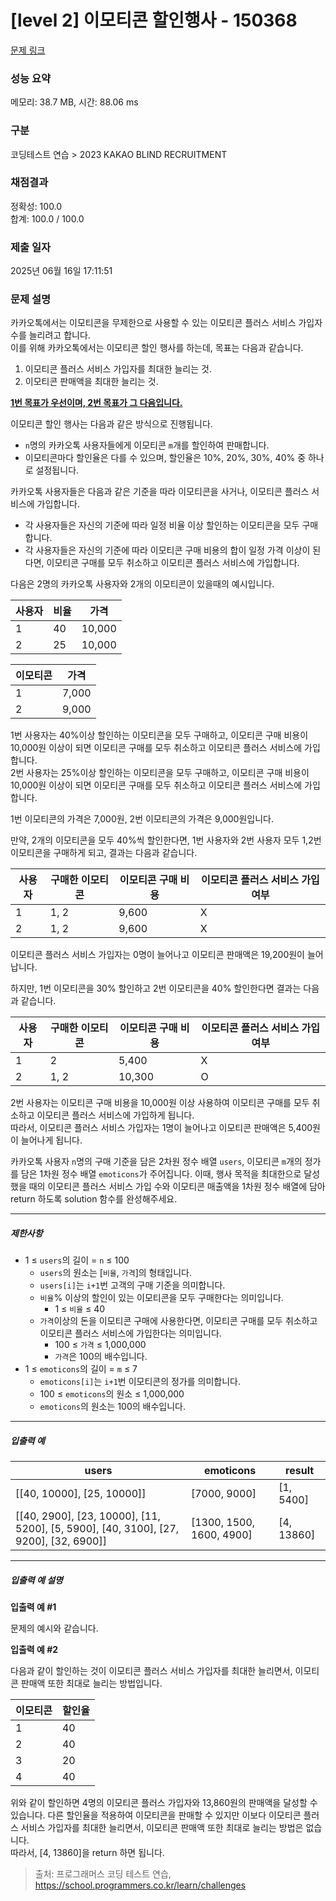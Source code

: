 # [level 2] 이모티콘 할인행사 - 150368 

[문제 링크](https://school.programmers.co.kr/learn/courses/30/lessons/150368#qna) 

### 성능 요약

메모리: 38.7 MB, 시간: 88.06 ms

### 구분

코딩테스트 연습 > 2023 KAKAO BLIND RECRUITMENT

### 채점결과

정확성: 100.0<br/>합계: 100.0 / 100.0

### 제출 일자

2025년 06월 16일 17:11:51

### 문제 설명

<p>카카오톡에서는 이모티콘을 무제한으로 사용할 수 있는 이모티콘 플러스 서비스 가입자 수를 늘리려고 합니다.<br>
이를 위해 카카오톡에서는 이모티콘 할인 행사를 하는데, 목표는 다음과 같습니다.</p>

<ol>
<li>이모티콘 플러스 서비스 가입자를 최대한 늘리는 것.</li>
<li>이모티콘 판매액을 최대한 늘리는 것.</li>
</ol>

<p><strong><u>1번 목표가 우선이며, 2번 목표가 그 다음입니다.</u></strong></p>

<p>이모티콘 할인 행사는 다음과 같은 방식으로 진행됩니다.</p>

<ul>
<li><code>n</code>명의 카카오톡 사용자들에게 이모티콘 <code>m</code>개를 할인하여 판매합니다.</li>
<li>이모티콘마다 할인율은 다를 수 있으며, 할인율은 10%, 20%, 30%, 40% 중 하나로 설정됩니다.</li>
</ul>

<p>카카오톡 사용자들은 다음과 같은 기준을 따라 이모티콘을 사거나, 이모티콘 플러스 서비스에 가입합니다.</p>

<ul>
<li>각 사용자들은 자신의 기준에 따라 일정 비율 이상 할인하는 이모티콘을 모두 구매합니다.</li>
<li>각 사용자들은 자신의 기준에 따라 이모티콘 구매 비용의 합이 일정 가격 이상이 된다면, 이모티콘 구매를 모두 취소하고 이모티콘 플러스 서비스에 가입합니다.</li>
</ul>

<p>다음은 2명의 카카오톡 사용자와 2개의 이모티콘이 있을때의 예시입니다.</p>
<table class="table">
        <thead><tr>
<th>사용자</th>
<th>비율</th>
<th>가격</th>
</tr>
</thead>
        <tbody><tr>
<td>1</td>
<td>40</td>
<td>10,000</td>
</tr>
<tr>
<td>2</td>
<td>25</td>
<td>10,000</td>
</tr>
</tbody>
      </table><table class="table">
        <thead><tr>
<th>이모티콘</th>
<th>가격</th>
</tr>
</thead>
        <tbody><tr>
<td>1</td>
<td>7,000</td>
</tr>
<tr>
<td>2</td>
<td>9,000</td>
</tr>
</tbody>
      </table>
<p>1번 사용자는 40%이상 할인하는 이모티콘을 모두 구매하고, 이모티콘 구매 비용이 10,000원 이상이 되면 이모티콘 구매를 모두 취소하고 이모티콘 플러스 서비스에 가입합니다.<br>
2번 사용자는 25%이상 할인하는 이모티콘을 모두 구매하고, 이모티콘 구매 비용이 10,000원 이상이 되면 이모티콘 구매를 모두 취소하고 이모티콘 플러스 서비스에 가입합니다.</p>

<p>1번 이모티콘의 가격은 7,000원, 2번 이모티콘의 가격은 9,000원입니다.</p>

<p>만약, 2개의 이모티콘을 모두 40%씩 할인한다면, 1번 사용자와 2번 사용자 모두 1,2번 이모티콘을 구매하게 되고, 결과는 다음과 같습니다.</p>
<table class="table">
        <thead><tr>
<th>사용자</th>
<th>구매한 이모티콘</th>
<th>이모티콘 구매 비용</th>
<th>이모티콘 플러스 서비스 가입 여부</th>
</tr>
</thead>
        <tbody><tr>
<td>1</td>
<td>1, 2</td>
<td>9,600</td>
<td>X</td>
</tr>
<tr>
<td>2</td>
<td>1, 2</td>
<td>9,600</td>
<td>X</td>
</tr>
</tbody>
      </table>
<p>이모티콘 플러스 서비스 가입자는 0명이 늘어나고 이모티콘 판매액은 19,200원이 늘어납니다.</p>

<p>하지만, 1번 이모티콘을 30% 할인하고 2번 이모티콘을 40% 할인한다면 결과는 다음과 같습니다.</p>
<table class="table">
        <thead><tr>
<th>사용자</th>
<th>구매한 이모티콘</th>
<th>이모티콘 구매 비용</th>
<th>이모티콘 플러스 서비스 가입 여부</th>
</tr>
</thead>
        <tbody><tr>
<td>1</td>
<td>2</td>
<td>5,400</td>
<td>X</td>
</tr>
<tr>
<td>2</td>
<td>1, 2</td>
<td>10,300</td>
<td>O</td>
</tr>
</tbody>
      </table>
<p>2번 사용자는 이모티콘 구매 비용을 10,000원 이상 사용하여 이모티콘 구매를 모두 취소하고 이모티콘 플러스 서비스에 가입하게 됩니다.<br>
따라서, 이모티콘 플러스 서비스 가입자는 1명이 늘어나고 이모티콘 판매액은 5,400원이 늘어나게 됩니다.</p>

<p>카카오톡 사용자 <code>n</code>명의 구매 기준을 담은 2차원 정수 배열 <code>users</code>, 이모티콘 <code>m</code>개의 정가를 담은 1차원 정수 배열 <code>emoticons</code>가 주어집니다. 이때, 행사 목적을 최대한으로 달성했을 때의 이모티콘 플러스 서비스 가입 수와 이모티콘 매출액을 1차원 정수 배열에 담아 return 하도록 solution 함수를 완성해주세요.</p>

<hr>

<h5>제한사항</h5>

<ul>
<li>1 ≤ <code>users</code>의 길이 = <code>n</code> ≤ 100

<ul>
<li><code>users</code>의 원소는 [<code>비율</code>, <code>가격</code>]의 형태입니다.</li>
<li><code>users[i]</code>는 <code>i+1</code>번 고객의 구매 기준을 의미합니다.</li>
<li><code>비율</code>% 이상의 할인이 있는 이모티콘을 모두 구매한다는 의미입니다.

<ul>
<li>1 ≤ <code>비율</code> ≤ 40</li>
</ul></li>
<li><code>가격</code>이상의 돈을 이모티콘 구매에 사용한다면, 이모티콘 구매를 모두 취소하고 이모티콘 플러스 서비스에 가입한다는 의미입니다.

<ul>
<li>100 ≤ <code>가격</code> ≤ 1,000,000</li>
<li><code>가격</code>은 100의 배수입니다.</li>
</ul></li>
</ul></li>
<li>1 ≤ <code>emoticons</code>의 길이 = <code>m</code> ≤ 7

<ul>
<li><code>emoticons[i]</code>는 <code>i+1</code>번 이모티콘의 정가를 의미합니다.</li>
<li>100 ≤ <code>emoticons</code>의 원소 ≤ 1,000,000</li>
<li><code>emoticons</code>의 원소는 100의 배수입니다.</li>
</ul></li>
</ul>

<hr>

<h5>입출력 예</h5>
<table class="table">
        <thead><tr>
<th>users</th>
<th>emoticons</th>
<th>result</th>
</tr>
</thead>
        <tbody><tr>
<td>[[40, 10000], [25, 10000]]</td>
<td>[7000, 9000]</td>
<td>[1, 5400]</td>
</tr>
<tr>
<td>[[40, 2900], [23, 10000], [11, 5200], [5, 5900], [40, 3100], [27, 9200], [32, 6900]]</td>
<td>[1300, 1500, 1600, 4900]</td>
<td>[4, 13860]</td>
</tr>
</tbody>
      </table>
<hr>

<h5>입출력 예 설명</h5>

<p><strong>입출력 예 #1</strong></p>

<p>문제의 예시와 같습니다.</p>

<p><strong>입출력 예 #2</strong></p>

<p>다음과 같이 할인하는 것이 이모티콘 플러스 서비스 가입자를 최대한 늘리면서, 이모티콘 판매액 또한 최대로 늘리는 방법입니다.</p>
<table class="table">
        <thead><tr>
<th>이모티콘</th>
<th>할인율</th>
</tr>
</thead>
        <tbody><tr>
<td>1</td>
<td>40</td>
</tr>
<tr>
<td>2</td>
<td>40</td>
</tr>
<tr>
<td>3</td>
<td>20</td>
</tr>
<tr>
<td>4</td>
<td>40</td>
</tr>
</tbody>
      </table>
<p>위와 같이 할인하면 4명의 이모티콘 플러스 가입자와 13,860원의 판매액을 달성할 수 있습니다. 다른 할인율을 적용하여 이모티콘을 판매할 수 있지만 이보다 이모티콘 플러스 서비스 가입자를 최대한 늘리면서, 이모티콘 판매액 또한 최대로 늘리는 방법은 없습니다.<br>
따라서, [4, 13860]을 return 하면 됩니다.</p>


> 출처: 프로그래머스 코딩 테스트 연습, https://school.programmers.co.kr/learn/challenges